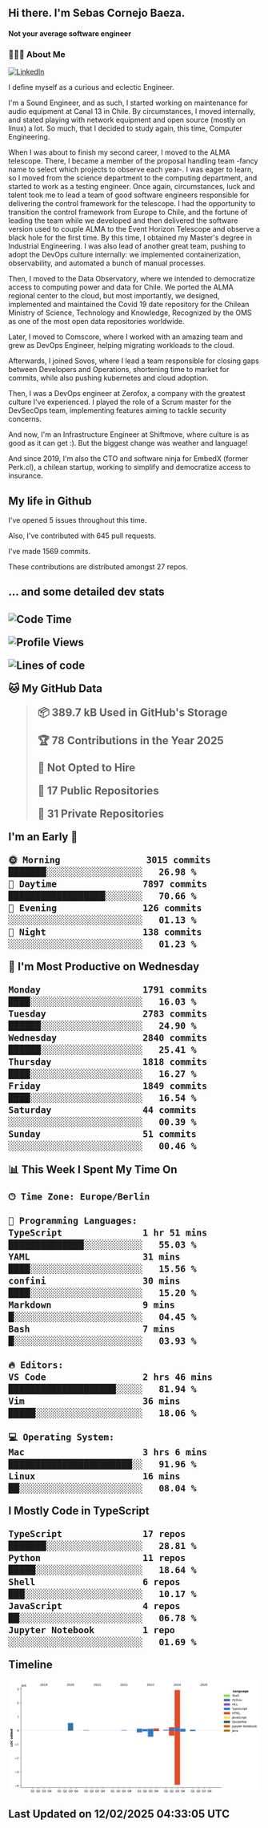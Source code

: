 <h2> Hi there.  I'm Sebas Cornejo Baeza.</h2>
<h4> Not your average software engineer</h4>
<h3> 👨🏻‍💻 About Me </h3>
<a href="http://linkedin.com/in/sebastian-cornejo-baeza/"><img alt="LinkedIn" src="https://img.shields.io/badge/Sebas%20Cornejo%20-informational?style=appveyor&logo=linkedin"></a>


I define myself as a curious and eclectic Engineer.

I'm a Sound Engineer, and as such, I started working on maintenance for audio equipment at Canal 13 in Chile.
By circumstances, I moved internally, and stated playing with network equipment and open source (mostly on linux) 
a lot. So much, that I decided to study again, this time, Computer Engineering.

When I was about to finish my second career, I moved to the ALMA telescope. There, I became a member of the proposal handling team
-fancy name to select which projects to observe each year-. 
I was eager to learn, so I moved from the science department to the computing department, and started to work as 
a testing engineer. Once again, circumstances, luck and talent took me to lead a team of good software engineers 
responsible for delivering the control framework for the telescope. I had the opportunity to transition the control framework from
Europe to Chile, and the fortune of leading the team while we developed and then delivered the software
version used to couple ALMA to the Event Horizon Telescope and observe a black hole for the first time.
By this time, I obtained my Master's degree in Industrial Engineering.
I was also lead of another great team, pushing to adopt the DevOps culture internally: we implemented containerization, observability, and automated a bunch of manual processes.

Then, I moved to the Data Observatory, where we intended to democratize access to computing power
and data for Chile. We ported the ALMA regional center to the cloud, but most importantly, we designed, implemented
and maintained the Covid 19 date repository for the Chilean Ministry of Science, Technology and Knowledge, Recognized by the OMS as one of the most open
data repositories worldwide.

Later, I moved to Comscore, where I worked with an amazing team and grew as DevOps Engineer, helping migrating workloads to the cloud.

Afterwards, I joined Sovos, where I lead a team responsible for closing gaps between Developers and Operations, shortening time to market for commits, while
also pushing kubernetes and cloud adoption.

Then, I was a DevOps engineer at Zerofox, a company with the greatest culture I've experienced. I played the role of a Scrum master for the DevSecOps team,
implementing features aiming to tackle security concerns.

And now, I'm an Infrastructure Engineer at Shiftmove, where culture is as good as it can get :). But the biggest change was weather and language!
 
And since 2019, I'm also the CTO and software ninja for EmbedX (former Perk.cl), a chilean startup, working to simplify and democratize access to insurance.

<h2> My life in Github </h2>

I've opened 5 issues throughout this time.

Also, I've contributed with 645 pull requests.

I've made 1569 commits.

These contributions are distributed amongst 27 repos.

<h2>... and some detailed dev stats<h2>

<!--START_SECTION:waka-->
![Code Time](http://img.shields.io/badge/Code%20Time-1%2C004%20hrs%2058%20mins-blue)

![Profile Views](http://img.shields.io/badge/Profile%20Views-2-blue)

![Lines of code](https://img.shields.io/badge/From%20Hello%20World%20I%27ve%20Written-4.4%20million%20lines%20of%20code-blue)

**🐱 My GitHub Data** 

> 📦 389.7 kB Used in GitHub's Storage 
 > 
> 🏆 78 Contributions in the Year 2025
 > 
> 🚫 Not Opted to Hire
 > 
> 📜 17 Public Repositories 
 > 
> 🔑 31 Private Repositories 
 > 
**I'm an Early 🐤** 

```text
🌞 Morning                3015 commits        ███████░░░░░░░░░░░░░░░░░░   26.98 % 
🌆 Daytime                7897 commits        ██████████████████░░░░░░░   70.66 % 
🌃 Evening                126 commits         ░░░░░░░░░░░░░░░░░░░░░░░░░   01.13 % 
🌙 Night                  138 commits         ░░░░░░░░░░░░░░░░░░░░░░░░░   01.23 % 
```
📅 **I'm Most Productive on Wednesday** 

```text
Monday                   1791 commits        ████░░░░░░░░░░░░░░░░░░░░░   16.03 % 
Tuesday                  2783 commits        ██████░░░░░░░░░░░░░░░░░░░   24.90 % 
Wednesday                2840 commits        ██████░░░░░░░░░░░░░░░░░░░   25.41 % 
Thursday                 1818 commits        ████░░░░░░░░░░░░░░░░░░░░░   16.27 % 
Friday                   1849 commits        ████░░░░░░░░░░░░░░░░░░░░░   16.54 % 
Saturday                 44 commits          ░░░░░░░░░░░░░░░░░░░░░░░░░   00.39 % 
Sunday                   51 commits          ░░░░░░░░░░░░░░░░░░░░░░░░░   00.46 % 
```


📊 **This Week I Spent My Time On** 

```text
🕑︎ Time Zone: Europe/Berlin

💬 Programming Languages: 
TypeScript               1 hr 51 mins        ██████████████░░░░░░░░░░░   55.03 % 
YAML                     31 mins             ████░░░░░░░░░░░░░░░░░░░░░   15.56 % 
confini                  30 mins             ████░░░░░░░░░░░░░░░░░░░░░   15.20 % 
Markdown                 9 mins              █░░░░░░░░░░░░░░░░░░░░░░░░   04.45 % 
Bash                     7 mins              █░░░░░░░░░░░░░░░░░░░░░░░░   03.93 % 

🔥 Editors: 
VS Code                  2 hrs 46 mins       ████████████████████░░░░░   81.94 % 
Vim                      36 mins             █████░░░░░░░░░░░░░░░░░░░░   18.06 % 

💻 Operating System: 
Mac                      3 hrs 6 mins        ███████████████████████░░   91.96 % 
Linux                    16 mins             ██░░░░░░░░░░░░░░░░░░░░░░░   08.04 % 
```

**I Mostly Code in TypeScript** 

```text
TypeScript               17 repos            ███████░░░░░░░░░░░░░░░░░░   28.81 % 
Python                   11 repos            █████░░░░░░░░░░░░░░░░░░░░   18.64 % 
Shell                    6 repos             ███░░░░░░░░░░░░░░░░░░░░░░   10.17 % 
JavaScript               4 repos             ██░░░░░░░░░░░░░░░░░░░░░░░   06.78 % 
Jupyter Notebook         1 repo              ░░░░░░░░░░░░░░░░░░░░░░░░░   01.69 % 
```



**Timeline**

![Lines of Code chart](https://raw.githubusercontent.com/scornejob/scornejob/master/assets/bar_graph.png)


 Last Updated on 12/02/2025 04:33:05 UTC
<!--END_SECTION:waka-->
